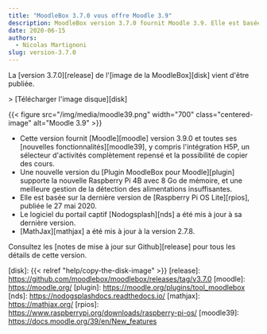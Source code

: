 ```yaml
---
title: "MoodleBox 3.7.0 vous offre Moodle 3.9"
description: MoodleBox version 3.7.0 fournit Moodle 3.9. Elle est basée sur la version de Raspberry Pi OS du 27 mai 2020.
date: 2020-06-15
authors:
  - Nicolas Martignoni
slug: version-3.7.0
---
```


La [version 3.7.0][release] de l'[image  de la MoodleBox][disk] vient d'être publiée.

&gt; [Télécharger l'image disque][disk]

{{< figure src="/img/media/moodle39.png" width="700" class="centered-image" alt="Moodle 3.9" >}}

  - Cette version fournit [Moodle][moodle] version 3.9.0 et toutes ses [nouvelles fonctionnalités][moodle39], y compris l'intégration H5P, un sélecteur d'activités complètement repensé et la possibilité de copier des cours.
  - Une nouvelle version du [Plugin MoodleBox pour Moodle][plugin] supporte la nouvelle Raspberry Pi 4B avec 8 Go de mémoire, et une meilleure gestion de la détection des alimentations insuffisantes.
  - Elle est basée sur la dernière version de [Raspberry Pi OS Lite][rpios], publiée le 27 mai 2020.
  - Le logiciel du portail captif [Nodogsplash][nds] a été mis à jour à sa dernière version.
  - [MathJax][mathjax] a été mis à jour à la version 2.7.8.

Consultez les [notes de mise à jour sur Github][release] pour tous les détails de cette version.

 [disk]: {{< relref "help/copy-the-disk-image" >}}
 [release]: https://github.com/moodlebox/moodlebox/releases/tag/v3.7.0
 [moodle]: https://moodle.org/
 [plugin]: https://moodle.org/plugins/tool_moodlebox
 [nds]: https://nodogsplashdocs.readthedocs.io/
 [mathjax]: https://mathjax.org/
 [rpios]: https://www.raspberrypi.org/downloads/raspberry-pi-os/
 [moodle39]: https://docs.moodle.org/39/en/New_features
